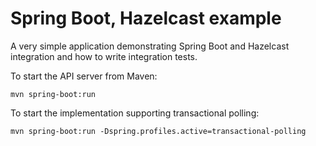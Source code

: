 # Spring Boot, Hazelcast example
A very simple application demonstrating Spring Boot and Hazelcast integration and how to write integration tests.


To start the API server from Maven:
```
mvn spring-boot:run
```

To start the implementation supporting transactional polling:
```
mvn spring-boot:run -Dspring.profiles.active=transactional-polling
```


